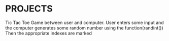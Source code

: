 # PROJECTS
Tic Tac Toe Game between user and computer.
User enters some input and the computer generates some random number using the function(randint()) Then the appropriate indexes are marked
